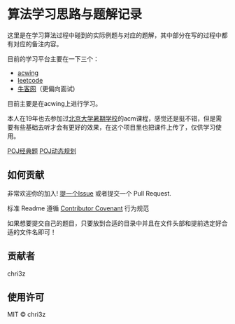 # 算法学习思路与题解记录

这里是在学习算法过程中碰到的实际例题与对应的题解，其中部分在写的过程中都有对应的备注内容。

目前的学习平台主要在一下三个：
- [acwing]( https://www.acwing.com/)
- [leetcode](https://leetcode-cn.com/?utm_source=LCUS&amp;utm_medium=banner_redirect&amp;utm_campaign=transfer2china)
- [牛客网]( https://www.nowcoder.com/)（更偏向面试)

目前主要是在acwing上进行学习。

本人在19年也去参加过[北京大学暑期学校](http://acm.pku.edu.cn/summerschool/pku_acm_train.html)的acm课程，感觉还是挺不错，但是需要有些基础去听才会有更好的效果，在这个项目里也把课件上传了，仅供学习使用。

[POJ经典题](https://blog.csdn.net/Honeycomb_1/article/details/79267290)
[POJ动态规划](https://blog.csdn.net/y990041769/article/details/24388913?utm_medium=distribute.pc_relevant.none-task-blog-BlogCommendFromMachineLearnPai2-1.nonecase&depth_1-utm_source=distribute.pc_relevant.none-task-blog-BlogCommendFromMachineLearnPai2-1.nonecase)
## 如何贡献

非常欢迎你的加入! [提一个Issue](https://github.com/chris3will/algorithmStudy/issues/new) 或者提交一个 Pull Request.

标准 Readme 遵循 [Contributor Covenant](http://contributor-covenant.org/version/1/3/0/) 行为规范

如果想要提交自己的题目，只要放到合适的目录中并且在文件头部和提前选定好合适的文件名即可！

## 贡献者

chri3z

## 使用许可

MIT © chri3z
